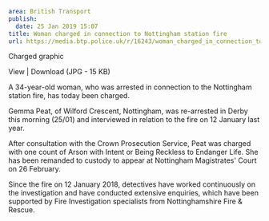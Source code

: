 ```yaml
area: British Transport
publish:
  date: 25 Jan 2019 15:07
title: Woman charged in connection to Nottingham station fire
url: https://media.btp.police.uk/r/16243/woman_charged_in_connection_to_nottingham_station
```

Charged graphic

View | Download (JPG - 15 KB)

A 34-year-old woman, who was arrested in connection to the Nottingham station fire, has today been charged.

Gemma Peat, of Wilford Crescent, Nottingham, was re-arrested in Derby this morning (25/01) and interviewed in relation to the fire on 12 January last year.

After consultation with the Crown Prosecution Service, Peat was charged with one count of Arson with Intent or Being Reckless to Endanger Life. She has been remanded to custody to appear at Nottingham Magistrates' Court on 26 February.

Since the fire on 12 January 2018, detectives have worked continuously on the investigation and have conducted extensive enquiries, which have been supported by Fire Investigation specialists from Nottinghamshire Fire & Rescue.
